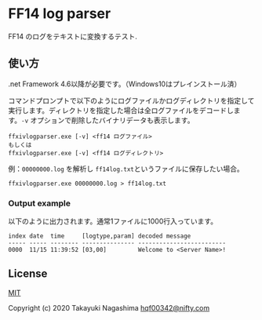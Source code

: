﻿# FF14 log parser

FF14 のログをテキストに変換するテスト.

## 使い方

.net Framework 4.6以降が必要です。（Windows10はプレインストール済）

コマンドプロンプトで以下のようにログファイルかログディレクトリを指定して実行します。ディレクトリを指定した場合は全ログファイルをデコードします。`-v` オプションで削除したバイナリデータも表示します。

```
ffxivlogparser.exe [-v] <ff14 ログファイル>
もしくは
ffxivlogparser.exe [-v] <ff14 ログディレクトリ>
```

例：`00000000.log` を解析し `ff14log.txt`というファイルに保存したい場合。


```
ffxivlogparser.exe 00000000.log > ff14log.txt
```


### Output example

以下のように出力されます。通常1ファイルに1000行入っています。

```
index date  time     [logtype,param] decoded message
----- ----- -------- --------------- -------------------------
0000  11/15 11:39:52 [03,00]         Welcome to <Server Name>!
```


## License

[MIT](https://opensource.org/licenses/MIT)

Copyright (c) 2020 Takayuki Nagashima <hqf00342@nifty.com>